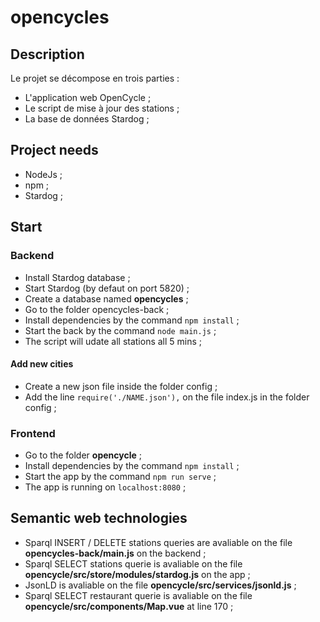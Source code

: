# opencycles

## Description

Le projet se décompose en trois parties :

- L'application web OpenCycle ;
- Le script de mise à jour des stations ;
- La base de données Stardog ;

## Project needs

- NodeJs ;
- npm ;
- Stardog ;

## Start

### Backend

- Install Stardog database ;
- Start Stardog (by defaut on port 5820) ;
- Create a database named **opencycles** ;
- Go to the folder opencycles-back ;
- Install dependencies by the command ```npm install``` ;
- Start the back by the command ```node main.js``` ;
- The script will udate all stations all 5 mins ;

#### Add new cities

- Create a new json file inside the folder config ;
- Add the line ```require('./NAME.json'),``` on the file index.js in the folder config ;

### Frontend

- Go to the folder **opencycle** ;
- Install dependencies by the command ```npm install``` ;
- Start the app by the command ```npm run serve``` ;
- The app is running on ```localhost:8080``` ;

## Semantic web technologies

- Sparql INSERT / DELETE stations queries are avaliable on the file **opencycles-back/main.js** on the backend ;
- Sparql SELECT stations querie is avaliable on the file **opencycle/src/store/modules/stardog.js** on the app ;
- JsonLD is avaliable on the file **opencycle/src/services/jsonld.js** ;
- Sparql SELECT restaurant querie is avaliable on the file **opencycle/src/components/Map.vue** at line 170 ;
